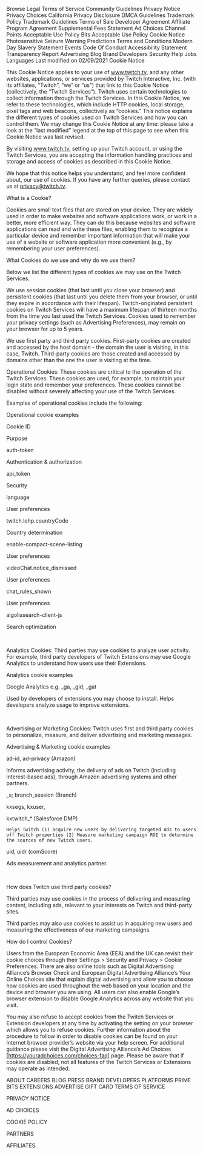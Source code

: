 Browse
Legal
Terms of Service
Community Guidelines
Privacy Notice
Privacy Choices
California Privacy Disclosure
DMCA Guidelines
Trademark Policy
Trademark Guidelines
Terms of Sale
Developer Agreement
Affiliate Program Agreement
Supplemental Fees Statement
Ad Choices
Channel Points Acceptable Use Policy
Bits Acceptable Use Policy
Cookie Notice
Photosensitive Seizure Warning
Predictions Terms and Conditions
Modern Day Slavery Statement
Events Code Of Conduct
Accessibility Statement
Transparency Report
Advertising
Blog
Brand
Developers
Security
Help
Jobs
Languages
Last modified on 02/09/2021
Cookie Notice

This Cookie Notice applies to your use of www.twitch.tv, and any other websites, applications, or services provided by Twitch Interactive, Inc. (with its affiliates, “Twitch”, “we” or “us”) that link to this Cookie Notice (collectively, the “Twitch Services”). Twitch uses certain technologies to collect information through the Twitch Services. In this Cookie Notice, we refer to these technologies, which include HTTP cookies, local storage, pixel tags and web beacons, collectively as “cookies.” This notice explains the different types of cookies used on Twitch Services and how you can control them. We may change this Cookie Notice at any time: please take a look at the “last modified” legend at the top of this page to see when this Cookie Notice was last revised. 

By visiting www.twitch.tv, setting up your Twitch account, or using the Twitch Services, you are accepting the information handling practices and storage and access of cookies as described in this Cookie Notice.

We hope that this notice helps you understand, and feel more confident about, our use of cookies. If you have any further queries, please contact us at privacy@twitch.tv.

What is a Cookie?

Cookies are small text files that are stored on your device. They are widely used in order to make websites and software applications work, or work in a better, more efficient way. They can do this because websites and software applications can read and write these files, enabling them to recognize a particular device and remember important information that will make your use of a website or software application more convenient (e.g., by remembering your user preferences).

What Cookies do we use and why do we use them?

Below we list the different types of cookies we may use on the Twitch Services.

We use session cookies (that last until you close your browser) and persistent cookies (that last until you delete them from your browser, or until they expire in accordance with their lifespan). Twitch-originated persistent cookies on Twitch Services will have a maximum lifespan of thirteen months from the time you last used the Twitch Services. Cookies used to remember your privacy settings (such as Advertising Preferences), may remain on your browser for up to 5 years.

We use first party and third party cookies. First-party cookies are created and accessed by the host domain - the domain the user is visiting, in this case, Twitch. Third-party cookies are those created and accessed by domains other than the one the user is visiting at the time.

Operational Cookies: These cookies are critical to the operation of the Twitch Services. These cookies are used, for example, to maintain your login state and remember your preferences. These cookies cannot be disabled without severely affecting your use of the Twitch Services. 

Examples of operational cookies include the following:

Operational cookie examples




Cookie ID

	

Purpose




auth-token

	

Authentication & authorization




api_token

	

Security




language

	

User preferences




twitch.lohp.countryCode

	

Country determination




enable-compact-scene-listing

	

User preferences




videoChat.notice_dismissed

	

User preferences




chat_rules_shown

	

User preferences




algoliasearch-client-js

	

Search optimization

 

Analytics Cookies: Third parties may use cookies to analyze user activity. For example, third party developers of Twitch Extensions may use Google Analytics to understand how users use their Extensions.

Analytics cookie examples




Google Analytics e.g. _ga, _gid, _gat

	

Used by developers of extensions you may choose to install. Helps developers analyze usage to improve extensions.

 

Advertising or Marketing Cookies: Twitch uses first and third party cookies to personalize, measure, and deliver advertising and marketing messages.

Advertising & Marketing cookie examples


ad-id, ad-privacy (Amazon)

	

Informs advertising activity, the delivery of ads on Twitch (including interest-based ads), through Amazon advertising systems and other partners.




_s; branch_session (Branch)
 

kxsegs, kxuser,

kxtwitch_* (Salesforce DMP)

	Helps Twitch (1) acquire new users by delivering targeted Ads to users off Twitch properties (2) Measure marketing campaign ROI to determine the sources of new Twitch users. 


uid, uidr (comScore)

	

Ads measurement and analytics partner.

 

How does Twitch use third party cookies?

Third parties may use cookies in the process of delivering and measuring content, including ads, relevant to your interests on Twitch and third-party sites.

Third parties may also use cookies to assist us in acquiring new users and measuring the effectiveness of our marketing campaigns.

How do I control Cookies?

Users from the European Economic Area (EEA) and the UK can revisit their cookie choices through their Settings > Security and Privacy > Cookie Preferences. There are also online tools such as Digital Advertising Alliance’s Browser Check and European Digital Advertising Alliance’s Your Online Choices site that explain digital advertising and allow you to choose how cookies are used throughout the web based on your location and the device and browser you are using. All users can also enable Google’s browser extension to disable Google Analytics across any website that you visit.

You may also refuse to accept cookies from the Twitch Services or Extension developers at any time by activating the setting on your browser which allows you to refuse cookies. Further information about the procedure to follow in order to disable cookies can be found on your Internet browser provider’s website via your help screen. For additional guidance please visit the Digital Advertising Alliance’s Ad Choices [https://youradchoices.com/choices-faq] page. Please be aware that if cookies are disabled, not all features of the Twitch Services or Extensions may operate as intended.

ABOUT
CAREERS
BLOG
PRESS
BRAND
DEVELOPERS
PLATFORMS
PRIME
BITS
EXTENSIONS
ADVERTISE
GIFT CARD
TERMS OF SERVICE
 
PRIVACY NOTICE
 
AD CHOICES
 
COOKIE POLICY
 
PARTNERS
 
AFFILIATES